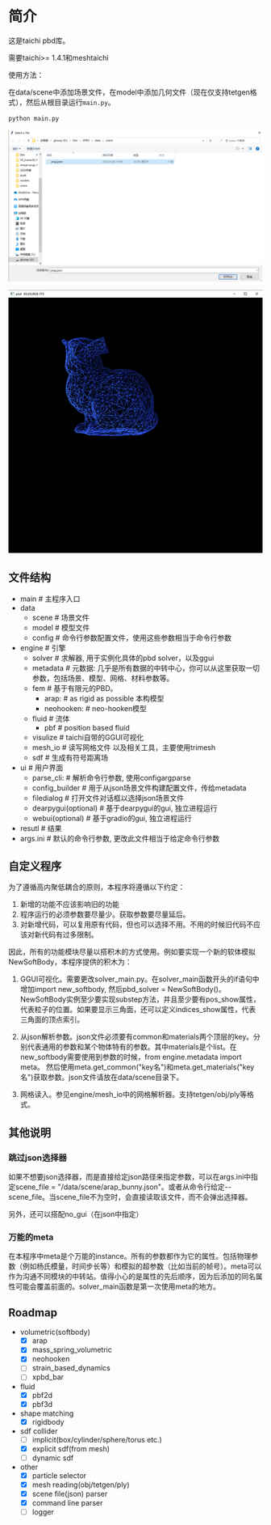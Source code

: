 # 简介

这是taichi pbd库。

需要taichi>= 1.4.1和meshtaichi

使用方法：

在data/scene中添加场景文件，在model中添加几何文件（现在仅支持tetgen格式），然后从根目录运行`main.py`。

```python
python main.py
```

![select](doc/img/select.png)

![demo](doc/img/demo.png)


## 文件结构

- main # 主程序入口
- data
  - scene # 场景文件
  - model # 模型文件
  - config # 命令行参数配置文件，使用这些参数相当于命令行参数
- engine # 引擎
  - solver # 求解器, 用于实例化具体的pbd solver，以及ggui
  - metadata # 元数据: 几乎是所有数据的中转中心，你可以从这里获取一切参数，包括场景、模型、网格、材料参数等。
  - fem # 基于有限元的PBD。
    - arap: # as rigid as possible 本构模型
    - neohooken: # neo-hooken模型
  - fluid # 流体
    - pbf # position based fluid
  - visulize # taichi自带的GGUI可视化
  - mesh_io # 读写网格文件 以及相关工具，主要使用trimesh
  - sdf # 生成有符号距离场
- ui # 用户界面
  - parse_cli: # 解析命令行参数, 使用configargparse
  - config_builder # 用于从json场景文件构建配置文件，传给metadata
  - filedialog # 打开文件对话框以选择json场景文件
  - dearpygui(optional) # 基于dearpygui的gui, 独立进程运行
  - webui(optional) # 基于gradio的gui, 独立进程运行
- resutl # 结果
- args.ini # 默认的命令行参数, 更改此文件相当于给定命令行参数


## 自定义程序

为了遵循高内聚低耦合的原则，本程序将遵循以下约定：
1. 新增的功能不应该影响旧的功能
2. 程序运行的必须参数要尽量少。获取参数要尽量延后。
3. 对新增代码，可以复用原有代码，但也可以选择不用。不用的时候旧代码不应该对新代码有过多限制。


因此，所有的功能模块尽量以搭积木的方式使用。例如要实现一个新的软体模拟NewSoftBody，本程序提供的积木为：
1. GGUI可视化。需要更改solver_main.py。在solver_main函数开头的if语句中增加import new_softbody, 然后pbd_solver = NewSoftBody()。NewSoftBody实例至少要实现substep方法，并且至少要有pos_show属性，代表粒子的位置。如果要显示三角面，还可以定义indices_show属性，代表三角面的顶点索引。

2. 从json解析参数。json文件必须要有common和materials两个顶层的key。分别代表通用的参数和某个物体特有的参数。其中materials是个list。在new_softbody需要使用到参数的时候，from engine.metadata import meta。 然后使用meta.get_common("key名")和meta.get_materials("key名")获取参数。json文件请放在data/scene目录下。

3. 网格读入。参见engine/mesh_io中的网格解析器。支持tetgen/obj/ply等格式。

## 其他说明
### 跳过json选择器
如果不想要json选择器，而是直接给定json路径来指定参数，可以在args.ini中指定scene_file = "/data/scene/arap_bunny.json"。或者从命令行给定--scene_file。当scene_file不为空时，会直接读取该文件，而不会弹出选择器。

另外，还可以搭配no_gui（在json中指定）

### 万能的meta

在本程序中meta是个万能的instance。所有的参数都作为它的属性。包括物理参数（例如杨氏模量，时间步长等）和模拟的超参数（比如当前的帧号）。meta可以作为沟通不同模块的中转站。值得小心的是属性的先后顺序，因为后添加的同名属性可能会覆盖前面的。solver_main函数是第一次使用meta的地方。


## Roadmap

- volumetric(softbody)
  - [x]  arap
  - [x] mass_spring_volumetric
  - [x] neohooken
  - [ ] strain_based_dynamics
  - [ ] xpbd_bar
- fluid
  - [x] pbf2d
  - [x] pbf3d
- shape matching
  - [x] rigidbody
- sdf collider
  - [ ] implicit(box/cylinder/sphere/torus etc.)
  - [x] explicit sdf(from mesh)
  - [ ] dynamic sdf
- other
  - [x] particle selector
  - [x] mesh reading(obj/tetgen/ply)
  - [x] scene file(json) parser
  - [x] command line parser
  - [ ] logger
